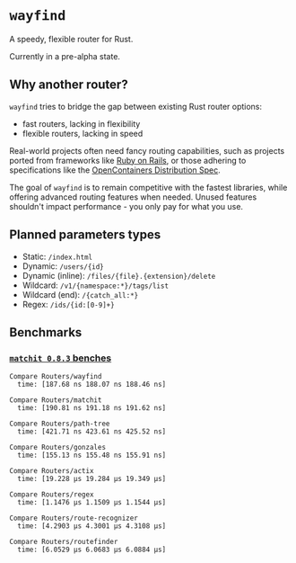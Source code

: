 # `wayfind`

A speedy, flexible router for Rust.

Currently in a pre-alpha state.

## Why another router?

`wayfind` tries to bridge the gap between existing Rust router options:

- fast routers, lacking in flexibility
- flexible routers, lacking in speed

Real-world projects often need fancy routing capabilities, such as projects ported from frameworks like [Ruby on Rails](https://guides.rubyonrails.org/routing.html), or those adhering to specifications like the [OpenContainers Distribution Spec](https://github.com/opencontainers/distribution-spec/blob/main/spec.md).

The goal of `wayfind` is to remain competitive with the fastest libraries, while offering advanced routing features when needed. Unused features shouldn't impact performance - you only pay for what you use.

## Planned parameters types

- Static: `/index.html`
- Dynamic: `/users/{id}`
- Dynamic (inline): `/files/{file}.{extension}/delete`
- Wildcard: `/v1/{namespace:*}/tags/list`
- Wildcard (end): `/{catch_all:*}`
- Regex: `/ids/{id:[0-9]+}`

## Benchmarks

### [`matchit 0.8.3` benches](https://github.com/ibraheemdev/matchit/blob/v0.8.3/benches/bench.rs)

```
Compare Routers/wayfind
  time: [187.68 ns 188.07 ns 188.46 ns]

Compare Routers/matchit
  time: [190.81 ns 191.18 ns 191.62 ns]

Compare Routers/path-tree
  time: [421.71 ns 423.61 ns 425.52 ns]

Compare Routers/gonzales
  time: [155.13 ns 155.48 ns 155.91 ns]

Compare Routers/actix
  time: [19.228 µs 19.284 µs 19.349 µs]

Compare Routers/regex
  time: [1.1476 µs 1.1509 µs 1.1544 µs]

Compare Routers/route-recognizer
  time: [4.2903 µs 4.3001 µs 4.3108 µs]

Compare Routers/routefinder
  time: [6.0529 µs 6.0683 µs 6.0884 µs]
```
